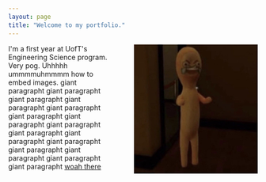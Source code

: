 ```yaml
---
layout: page
title: "Welcome to my portfolio."
---
```


<img style="float: right; padding-left:50px" width="250" src="assets/image0.png">

I'm a first year at UofT's Engineering Science program. Very pog. Uhhhhh ummmmuhmmmm how to embed images. giant paragrapht giant paragrapht giant paragrapht giant paragrapht giant paragrapht giant paragrapht giant paragrapht giant paragrapht giant paragrapht giant paragrapht giant paragrapht giant paragrapht giant paragrapht giant paragrapht giant paragrapht [woah there](https://www.google.com "Google's Homepage")
